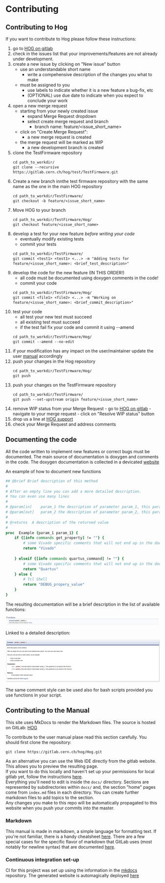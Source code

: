 # Contributing 

## Contributing to Hog
If you want to contribute to Hog please follow these instructions:

1. go to [HOG on gitlab](https://gitlab.cern.ch/hog/Hog)
2. check in the issues list that your improvements/features are not already under development.
3. create a new issue by clicking on "New issue" button
   - use an understandable short name
	 - write a compehensive description of the changes you what to make
   - must be assigned to you
	 - use  labels to indicate whether it is a new feature a bug-fix, etc
	 - (OPTIONAL) use due date to indicate when you expect to conclude your work
4. open a new merge request
   -  starting from your newly created issue
	    *  expand Merge Request dropdown
      *  select create merge request and branch
			*  branch name: feature/<issue_short_name>
	 -  click on "Create Merge Request":
	    *  a new merge request is created
      *  the merge request will be marked as WIP
			*  a new development branch is created
5. clone the TestFirmware repository 
	```console
	cd path_to_workdir/
	git clone --recursive https://gitlab.cern.ch/hog/test/TestFirmware.git
	```
6. Create a new branch innthe test firmware repository with the same name as the one in the main HOG repository
	```console
	cd path_to_workdir/TestFirmware/
	git checkout -b feature/<issue_short_name>
	```
7. Move HOG to your branch
	```console
	cd path_to_workdir/TestFirmware/Hog/
	git checkout feature/<issue_short_name>
	```
8. develop a test for your new feature *before writing your code*
   -  eventually modify existing tests
	 -  commit your tests
	```console
	cd path_to_workdir/TestFirmware/
	git commit <test1> <test1> <...> -m "Adding tests for feature/<issue_short_name>: <brief_test_description>"
	```
9. develop the code for the new feature (IN THIS ORDER!)
   -  all code must be documented using doxygen comments in the code!
	 -  commit your code
	```console
	cd path_to_workdir/TestFirmware/Hog/
	git commit <file1> <file2> <...> -m "Working on feature/<issue_short_name>: <brief_commit_description>"
	```
10. test your code
	 -  all test your new test must succeed
	 -  all existing test must succeed
	 -  if the test fail fix your code and commit it using --amend 
	```console
	cd path_to_workdir/TestFirmware/Hog/
	git commit --amend --no-edit 
	```
11. if your modification has any impact on the user/maintainer update the user [manual](#contributing_to_the_manual) accordingly
12. push your changes in the Hog repository
	```console
	cd path_to_workdir/TestFirmware/Hog/
	git push
	```
13. push your changes on the TestFirmware repository
	```console
	cd path_to_workdir/TestFirmware/
	git push --set-upstream origin feature/<issue_short_name>
	```
14. remove WIP status from your Merge Request
		-  go to [HOG on gitlab](https://gitlab.cern.ch/hog/Hog)
		-  navigate to your merge request
		-  click on "Resolve WIP status" button
15. drop us a line at [HOG support](mailto:hog@cern.ch)
16. check your Merge Request and address comments

## Documenting the code

All the code written to implement new features or correct bugs must be documented.
The main source of documentation is doxygen and comments in the code.
The doxygen documentation is collected in a devicated [website](https://hdl-on-git.web.cern.ch/hdl-on-git/test-doxy/index.html)

An example of how to document new functions

```tcl
## @brief Brief description of this method
#
# After an empty line you can add a more detailed description.
# You can even use many lines
#
# @param[in]	param_1	the description of parameter param_1, this parameter is an input to the function
# @param[out]	param_2	the description of parameter param_2, this parameter is an output to the function
#
# @returns	A description of the returned value
#
proc  Example {param_1 param_1} {
    if {[info commands get_property] != ""} {
        # some Vivado specific comments that will not end up in the documentation
    	return "Vivado"

    } elseif {[info commands quartus_command] != ""} {
        # some Vivado specific comments that will not end up in the documentation
    	return "Quartus"
    } else {
        # Tcl Shell
   		return "DEBUG_propery_value"
    }
}
```
The resulting documentation will be a brief description in the list of available functions:

 ![](./figures/Example_brief.jpg)

Linked to a detailed description:

 ![](./figures/Example_long.jpg)

The same comment style can be used also for bash scripts provided you use functions in your script.

## Contributing to the Manual

This site uses MkDocs to render the Markdown files.
The source is hosted on GitLab: [HOG](https://gitlab.cern.ch/hog/Hog)

To contribute to the user manual plase read this section carefully.
You should first clone the repository:
```console
git clone https://gitlab.cern.ch/hog/Hog.git
```
As an alternative you can use the Web IDE directly from the gitlab website. This allows you to preview the resulting page.\
If you want to do this locally and haven't set up your permissions for local gitlab yet, follow the instructions [here](https://docs.gitlab.com/ce/ssh/README.html).\
Everything you'll need to edit is inside the `docs/` directory.
Sections are represented by subdirectories within `docs/` and, the section "home" pages  come from `index.md` files in each directory.
You can create further markdown files to add topics to the section.\
Any changes you make to this repo will be automatically propagated to this website when you push your commits into the master.

### Markdown

This manual is made in markdown, a simple language for formatting text. If you're not familiar, there is a handy cheatsheet [here](https://github.com/adam-p/markdown-here/wiki/Markdown-Cheatsheet). There are a few special cases for the specific flavor of markdown that GitLab uses (most notably for newline syntax) that are documented [here](https://docs.gitlab.com/ee/user/markdown.html).

### Continuous integration set-up

CI for this project was set up using the information in the [mkdocs](https://gitlab.cern.ch/authoring/documentation/mkdocs) repository. The generated website is automagically deployed [here](http://cern.ch/hog-user-manual)

